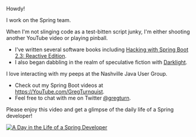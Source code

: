 Howdy!

I work on the Spring team.

When I'm not slinging code as a test-bitten script junky, I'm either shooting another YouTube video or playing pinball.

* I've written several software books including [Hacking with Spring Boot 2.3: Reactive Edition](https://www.amazon.com/dp/B086722L4L).
* I also began dabbling in the realm of speculative fiction with [Darklight](https://www.amazon.com/Darklight-Coming-Age-Fantasy-Book-ebook/dp/B07C99CNS8).

I love interacting with my peeps at the Nashville Java User Group.

* Check out my Spring Boot videos at https://YouTube.com/GregTurnquist.
* Feel free to chat with me on Twitter [@gregturn](https://twitter.com/gregturn).

Please enjoy this video and get a glimpse of the daily life of a Spring developer!

[![A Day in the Life of a Spring Developer](https://img.youtube.com/vi/eBWm1l1AZF8/0.jpg)](https://www.youtube.com/watch?v=eBWm1l1AZF8)
